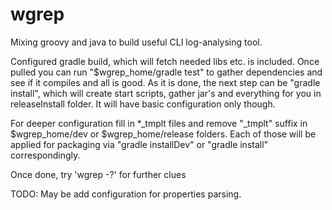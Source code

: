 wgrep
=====

Mixing groovy and java to build useful CLI log-analysing tool.

Configured gradle build, which will fetch needed libs etc. is included.
Once pulled you can run "$wgrep_home/gradle test" to gather dependencies and see if it compiles and all is good.
As it is done, the next step can be "gradle install", which will create start scripts, gather jar's and everything for you in releaseInstall folder. It will have basic configuration only though.

For deeper configuration fill in *_tmplt files and remove "_tmplt" suffix in $wgrep_home/dev or $wgrep_home/release folders. 
Each of those will be applied for packaging via "gradle installDev" or "gradle install" correspondingly.

Once done, try 'wgrep -?' for further clues

TODO:
May be add configuration for properties parsing.